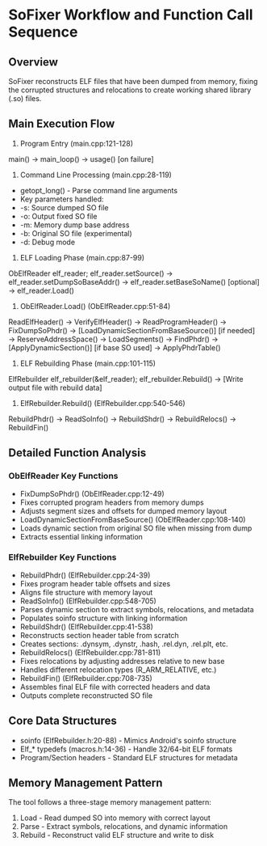 # SoFixer Workflow and Function Call Sequence

## Overview

SoFixer reconstructs ELF files that have been
  dumped from memory, fixing the corrupted structures
   and relocations to create working shared library
  (.so) files.

## Main Execution Flow

1. Program Entry (main.cpp:121-128)

main() → main_loop() → usage() [on failure]

1. Command Line Processing (main.cpp:28-119)

- getopt_long() - Parse command line arguments
- Key parameters handled:
- -s: Source dumped SO file
- -o: Output fixed SO file
- -m: Memory dump base address
- -b: Original SO file (experimental)
- -d: Debug mode

1. ELF Loading Phase (main.cpp:87-99)

ObElfReader elf_reader;
elf_reader.setSource() →
elf_reader.setDumpSoBaseAddr() →
elf_reader.setBaseSoName() [optional] →
elf_reader.Load()

1. ObElfReader.Load() (ObElfReader.cpp:51-84)

ReadElfHeader() → VerifyElfHeader() → ReadProgramHeader() → FixDumpSoPhdr() → [LoadDynamicSectionFromBaseSource()] [if needed] → ReserveAddressSpace() → LoadSegments() → FindPhdr() → [ApplyDynamicSection()] [if base SO used] → ApplyPhdrTable()

1. ELF Rebuilding Phase (main.cpp:101-115)

ElfRebuilder elf_rebuilder(&elf_reader);
elf_rebuilder.Rebuild() → [Write output file with rebuild data]

1. ElfRebuilder.Rebuild() (ElfRebuilder.cpp:540-546)

RebuildPhdr() → ReadSoInfo() → RebuildShdr() → RebuildRelocs() → RebuildFin()

## Detailed Function Analysis

### ObElfReader Key Functions

- FixDumpSoPhdr() (ObElfReader.cpp:12-49)
- Fixes corrupted program headers from memory dumps
- Adjusts segment sizes and offsets for dumped memory layout
- LoadDynamicSectionFromBaseSource() (ObElfReader.cpp:108-140)
- Loads dynamic section from original SO file when missing from dump
- Extracts essential linking information

### ElfRebuilder Key Functions

- RebuildPhdr() (ElfRebuilder.cpp:24-39)
- Fixes program header table offsets and sizes
- Aligns file structure with memory layout
- ReadSoInfo() (ElfRebuilder.cpp:548-705)
- Parses dynamic section to extract symbols, relocations, and metadata
- Populates soinfo structure with linking information
- RebuildShdr() (ElfRebuilder.cpp:41-538)
- Reconstructs section header table from scratch
- Creates sections: .dynsym, .dynstr, .hash, .rel.dyn, .rel.plt, etc.
- RebuildRelocs() (ElfRebuilder.cpp:781-811)
- Fixes relocations by adjusting addresses relative to new base
- Handles different relocation types (R_ARM_RELATIVE, etc.)
- RebuildFin() (ElfRebuilder.cpp:708-735)
- Assembles final ELF file with corrected headers and data
- Outputs complete reconstructed SO file

## Core Data Structures

- soinfo (ElfRebuilder.h:20-88) - Mimics Android's soinfo structure
- Elf_* typedefs (macros.h:14-36) - Handle 32/64-bit ELF formats
- Program/Section headers - Standard ELF structures for metadata

## Memory Management Pattern

The tool follows a three-stage memory management
pattern:

1. Load - Read dumped SO into memory with correct
layout
2. Parse - Extract symbols, relocations, and dynamic information
3. Rebuild - Reconstruct valid ELF structure and write to disk
